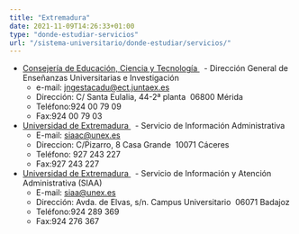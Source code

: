 ```yaml
---
title: "Extremadura"
date: 2021-11-09T14:26:33+01:00
type: "donde-estudiar-servicios"
url: "/sistema-universitario/donde-estudiar/servicios/"
---
```

<ul>
<li><a title="Enlace externo, se abre en ventana nueva" href="http://www.juntaex.es/" rel="external" target="_blank">Consejería de Educación, Ciencia y Tecnología <i class="icon fas fa-external-link-alt"></i></a><span>&nbsp;</span><img alt="" src="http://www.mecd.gob.es/docroot/fckeditor/images/smiley/mepsyd-ico/ico-internet.gif" />&nbsp;- Dirección General de Enseñanzas Universitarias e Investigación&nbsp;
<ul>
<li>e-mail:<span>&nbsp;</span><a href="mailto:jngestacadu@ect.juntaex.es">jngestacadu@ect.juntaex.es</a><span>&nbsp;</span><img alt="" src="http://www.mecd.gob.es/docroot/fckeditor/images/smiley/mepsyd-ico/ico-mail.gif" /></li>
<li>Dirección: C/ Santa Eulalia, 44-2&ordf; planta&nbsp; 06800 Mérida</li>
<li>Teléfono:924 00 79 09</li>
<li>Fax:924 00 79 03</li>
</ul>
</li>
<li><a title="Enlace externo, se abre en ventana nueva" href="http://www.unex.es/" rel="external" target="_blank">Universidad de Extremadura <i class="icon fas fa-external-link-alt"></i></a><span>&nbsp;</span><img alt="" src="http://www.mecd.gob.es/docroot/fckeditor/images/smiley/mepsyd-ico/ico-internet.gif" />&nbsp;- Servicio de Información Administrativa&nbsp;
<ul>
<li>E-mail:<span>&nbsp;</span><a href="mailto:siaac@unex.es">siaac@unex.es</a><span>&nbsp;</span><img alt="" src="http://www.mecd.gob.es/docroot/fckeditor/images/smiley/mepsyd-ico/ico-mail.gif" /></li>
<li>Direccion: C/Pizarro, 8 Casa Grande&nbsp; 10071 Cáceres</li>
<li>Teléfono: 927 243 227</li>
<li>Fax:927 243 227</li>
</ul>
</li>
<li><a title="Enlace externo, se abre en ventana nueva" href="http://www.unex.es/siaa" rel="external" target="_blank">Universidad de Extremadura <i class="icon fas fa-external-link-alt"></i></a><span>&nbsp;</span><img alt="" src="http://www.mecd.gob.es/docroot/fckeditor/images/smiley/mepsyd-ico/ico-internet.gif" />&nbsp;- Servicio de Información y Atención Administrativa (SIAA)&nbsp;
<ul>
<li>E-mail:<span>&nbsp;</span><a href="mailto:siaa@unex.es">siaa@unex.es</a><span>&nbsp;</span><img alt="" src="http://www.mecd.gob.es/docroot/fckeditor/images/smiley/mepsyd-ico/ico-mail.gif" /></li>
<li>Dirección: Avda. de Elvas, s/n. Campus Universitario&nbsp; 06071 Badajoz</li>
<li>Teléfono:924 289 369</li>
<li>Fax:924 276 367</li>
</ul>
</li>
</ul>